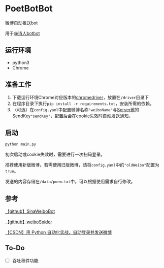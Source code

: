 # PoetBotBot

微博自动推送bot

用于[@诗人botbot](https://weibo.com/u/7429317732)

## 运行环境

* python3
* Chrome

## 准备工作

1. 下载运行环境Chrome对应版本的[chromedriver](https://chromedriver.chromium.org/downloads)，放置在`/driver`目录下
2. 在程序目录下执行`pip install -r requirements.txt`，安装所需的依赖。
3. （可选）在`config.yaml`中配置微博名称`"weiboName"`与[Server酱](https://sct.ftqq.com/)的SendKey`"sendKey"`，配置后会在cookie失效时自动发送通知。

## 启动

```python
python main.py
```

初次启动或cookie失效时，需要进行一次扫码登录。

推荐使用新版微博，若需使用旧版微博，请将`config.yaml`中的`"oldWeibo"`配置为`true`。

发送的内容存储在`/data/poem.txt`中，可以根据使用需求自行修改。

## 参考

[【github】SinaWeiboBot](https://github.com/chaiqingao/SinaWeiboBot)

[【github】weiboSpider](https://github.com/dataabc/weiboSpider)

[【CSDN】用 Python 自动化实战，自动登录并发送微博](https://blog.csdn.net/dQCFKyQDXYm3F8rB0/article/details/124357643)

## To-Do

* [ ] 吞吐稿件功能
